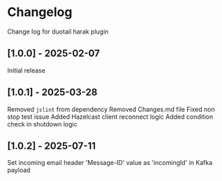 # Changelog

Change log for duotail harak plugin

## [1.0.0] - 2025-02-07

Initial release

## [1.0.1] - 2025-03-28

Removed `jslint` from dependency
Removed Changes.md file 
Fixed non stop test issue
Added Hazelcast client reconnect logic
Added condition check in shutdown logic

## [1.0.2] - 2025-07-11

Set incoming email header 'Message-ID' value as 'incomingId' in Kafka payload